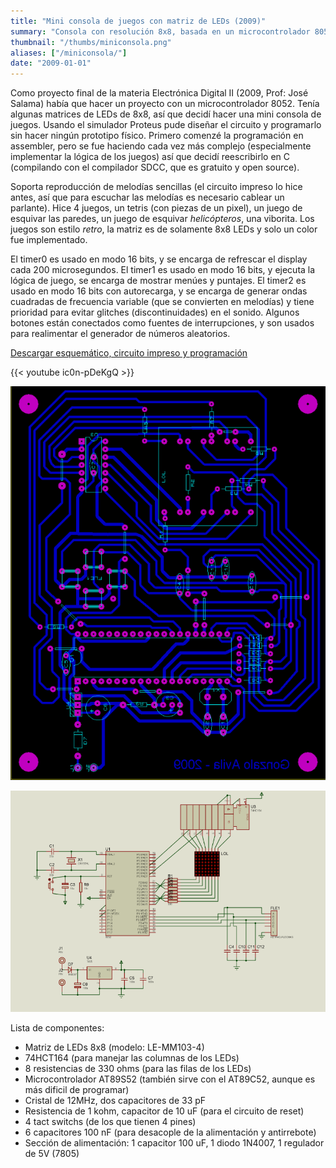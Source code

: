 ```yaml
---
title: "Mini consola de juegos con matriz de LEDs (2009)"
summary: "Consola con resolución 8x8, basada en un microcontrolador 8052, desarrollo en C compilado con SDCC."
thumbnail: "/thumbs/miniconsola.png"
aliases: ["/miniconsola/"]
date: "2009-01-01"
---
```


Como proyecto final de la materia Electrónica Digital II (2009, Prof: José Salama) había que hacer un proyecto con un microcontrolador 8052. Tenía algunas matrices de LEDs de 8x8, así que decidí hacer una mini consola de juegos. Usando el simulador Proteus pude diseñar el circuito y programarlo sin hacer ningún prototipo físico. Primero comenzé la programación en assembler, pero se fue haciendo cada vez más complejo (especialmente implementar la lógica de los juegos) así que decidí reescribirlo en C (compilando con el compilador SDCC, que es gratuito y open source).

Soporta reproducción de melodías sencillas (el circuito impreso lo hice antes, así que para escuchar las melodías es necesario cablear un parlante). Hice 4 juegos, un tetris (con piezas de un pixel), un juego de esquivar las paredes, un juego de esquivar *helicópteros*, una viborita. Los juegos son estilo *retro*, la matriz es de solamente 8x8 LEDs y solo un color fue implementado.

El timer0 es usado en modo 16 bits, y se encarga de refrescar el display cada 200 microsegundos. El timer1 es usado en modo 16 bits, y ejecuta la lógica de juego, se encarga de mostrar menúes y puntajes. El timer2 es usado en modo 16 bits con autorecarga, y se encarga de generar ondas cuadradas de frecuencia variable (que se convierten en melodías) y tiene prioridad para evitar glitches (discontinuidades) en el sonido. Algunos botones están conectados como fuentes de interrupciones, y son usados para realimentar el generador de números aleatorios.

[Descargar esquemático, circuito impreso y programación](https://github.com/gzalo/minigameconsole/)

{{< youtube ic0n-pDeKgQ >}}

![Mini consola de juegos, circuito impreso](/images/consolalyt.png)

![Mini consola de juegos, esquematico AT89S52](/images/consolasch.png)

Lista de componentes:
* Matriz de LEDs 8x8 (modelo: LE-MM103-4)
* 74HCT164 (para manejar las columnas de los LEDs)
* 8 resistencias de 330 ohms (para las filas de los LEDs)
* Microcontrolador AT89S52 (también sirve con el AT89C52, aunque es más dificil de programar)
* Cristal de 12MHz, dos capacitores de 33 pF
* Resistencia de 1 kohm, capacitor de 10 uF (para el circuito de reset)
* 4 tact switchs (de los que tienen 4 pines)
* 6 capacitores 100 nF (para desacople de la alimentación y antirrebote)
* Sección de alimentación: 1 capacitor 100 uF, 1 diodo 1N4007, 1 regulador de 5V (7805)
